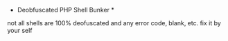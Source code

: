 * Deobfuscated PHP Shell Bunker *

not all shells are 100% deofuscated and any error code, blank, etc. fix it by your self
